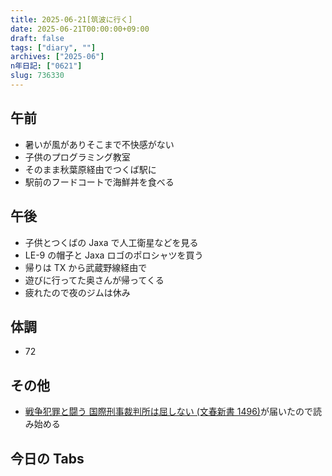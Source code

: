 ```yaml
---
title: 2025-06-21[筑波に行く]
date: 2025-06-21T00:00:00+09:00
draft: false
tags: ["diary", ""]
archives: ["2025-06"]
n年日記: ["0621"]
slug: 736330
---
```


## 午前

- 暑いが風がありそこまで不快感がない
- 子供のプログラミング教室
- そのまま秋葉原経由でつくば駅に
- 駅前のフードコートで海鮮丼を食べる

## 午後

- 子供とつくばの Jaxa で人工衛星などを見る
- LE-9 の帽子と Jaxa ロゴのポロシャツを買う
- 帰りは TX から武蔵野線経由で
- 遊びに行ってた奥さんが帰ってくる
- 疲れたので夜のジムは休み

## 体調

- 72

## その他

- [戦争犯罪と闘う 国際刑事裁判所は屈しない (文春新書 1496)](https://calil.jp/book/4166614967)が届いたので読み始める

## 今日の Tabs
